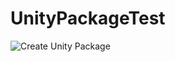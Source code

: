# UnityPackageTest
![Create Unity Package](https://github.com/ykymd/UnityPackageTest/workflows/Create%20Unity%20Package/badge.svg?branch=master)
